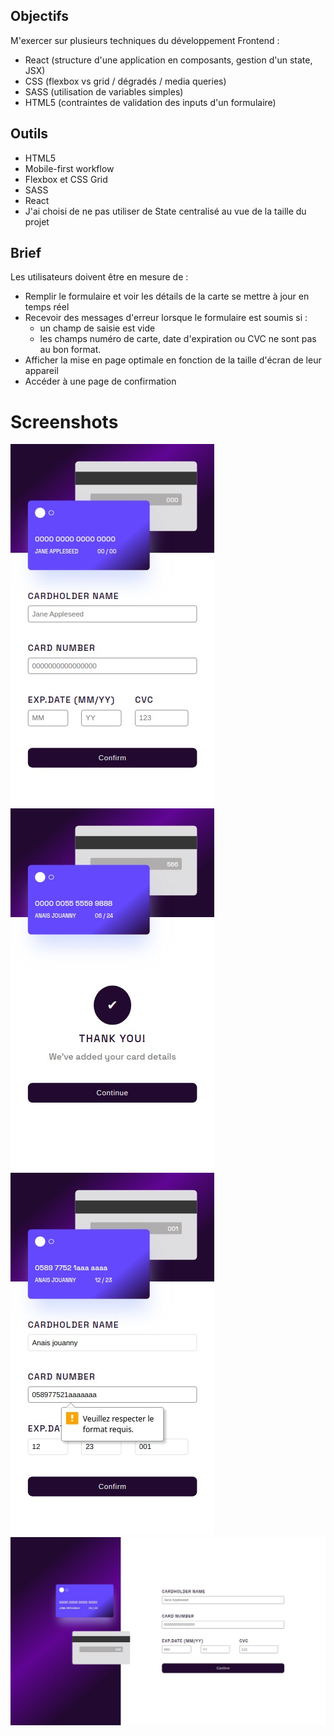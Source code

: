 ## Objectifs

M'exercer sur plusieurs techniques du développement Frontend :

- React (structure d'une application en composants, gestion d'un state, JSX)
- CSS (flexbox vs grid / dégradés / media queries)
- SASS (utilisation de variables simples)
- HTML5 (contraintes de validation des inputs d'un formulaire)

## Outils

- HTML5
- Mobile-first workflow
- Flexbox et CSS Grid
- SASS
- React
- J'ai choisi de ne pas utiliser de State centralisé au vue de la taille du projet

## Brief

Les utilisateurs doivent être en mesure de :

- Remplir le formulaire et voir les détails de la carte se mettre à jour en temps réel
- Recevoir des messages d'erreur lorsque le formulaire est soumis si :
  - un champ de saisie est vide
  - les champs numéro de carte, date d'expiration ou CVC ne sont pas au bon format.
- Afficher la mise en page optimale en fonction de la taille d'écran de leur appareil
- Accéder à une page de confirmation

# Screenshots

![mobile_initial_state](src/assets/mobile_initialState.jpeg)
![mobile_valid_form](src/assets/mobile_validForm.jpeg)
![error_form](src/assets/error_form.jpeg)
![desktop_version](src/assets/desktop.jpeg)
